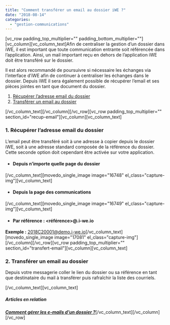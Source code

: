 ```yaml
---
title: "Comment transférer un email au dossier iWE ?"
date: "2018-08-14"
categories: 
  - "gestion-communications"
---
```


\[vc\_row padding\_top\_multiplier="" padding\_bottom\_multiplier=""\]\[vc\_column\]\[vc\_column\_text\]Afin de centraliser la gestion d’un dossier dans iWE, il est important que toute communication entrante soit référencée dans l’application. Ainsi, un mail important reçu en dehors de l’application iWE doit être transféré sur le dossier.

Il est alors recommandé de poursuivre si nécessaire les échanges via l’interface d’iWE afin de continuer à centraliser les échanges dans le dossier. Depuis iWE il sera également possible de récupérer l’email et ses pièces jointes en tant que document du dossier.

1. [Récupérer l’adresse email du dossier](#recup-email)
2. [Transférer un email au dossier](#transfert-email)

\[/vc\_column\_text\]\[/vc\_column\]\[/vc\_row\]\[vc\_row padding\_top\_multiplier="" section\_id="recup-email"\]\[vc\_column\]\[vc\_column\_text\]

### **1\. Récupérer l’adresse email du dossier**

L’email peut être transféré soit à une adresse à copier depuis le dossier iWE, soit à une adresse standard composée de la référence du dossier. Cette seconde option doit cependant être activée sur votre application.

- #### **Depuis n’importe quelle page du dossier**
    

\[/vc\_column\_text\]\[movedo\_single\_image image="16748" el\_class="capture-img"\]\[vc\_column\_text\]

- #### **Depuis la page des communications**
    

\[/vc\_column\_text\]\[movedo\_single\_image image="16749" el\_class="capture-img"\]\[vc\_column\_text\]

- #### **Par référence : <référence>@<votre application>.i-we.io**
    

**Exemple :** 2018C20001@demo.i-we.io\[/vc\_column\_text\]\[movedo\_single\_image image="17081" el\_class="capture-img"\]\[/vc\_column\]\[/vc\_row\]\[vc\_row padding\_top\_multiplier="" section\_id="transfert-email"\]\[vc\_column\]\[vc\_column\_text\]

### **2\. Transférer un email au dossier**

Depuis votre messagerie coller le lien du dossier ou sa référence en tant que destinataire du mail à transférer puis rafraîchir la liste des courriels.

\[/vc\_column\_text\]\[vc\_column\_text\]

##### Articles en relation

**[_Comment gérer les e-mails d’un dossier ?_](https://learn.iwecloud.com/documentation/communication/comment-gerer-emails/)**\[/vc\_column\_text\]\[/vc\_column\]\[/vc\_row\]

